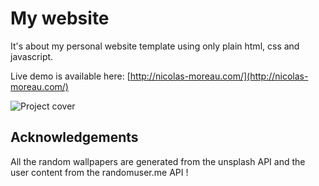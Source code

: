 # My website
It's about my personal website template using only plain html, css and javascript.

Live demo is available here: [http://nicolas-moreau.com/](http://nicolas-moreau.com/)

![Project cover](src/img/open-graph.jpg)

## Acknowledgements
All the random wallpapers are generated from the unsplash API and the user content from the randomuser.me API !

